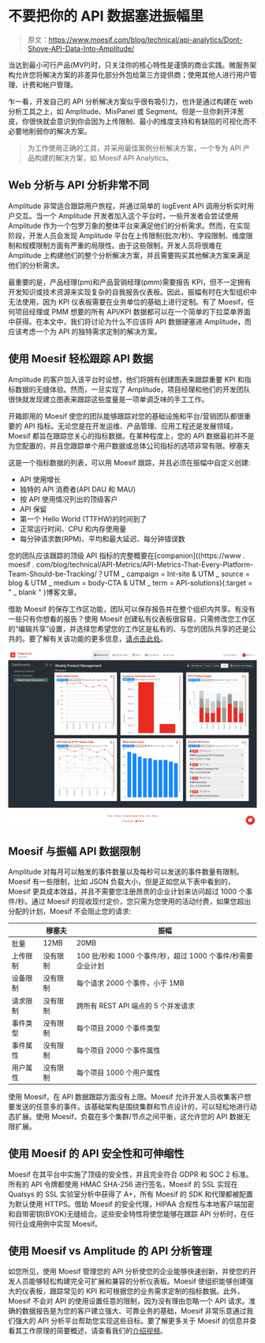 # 不要把你的 API 数据塞进振幅里

> 原文：<https://www.moesif.com/blog/technical/api-analytics/Dont-Shove-API-Data-Into-Amplitude/>

当达到最小可行产品(MVP)时，只关注你的核心特性是谨慎的商业实践。微服务架构允许您将解决方案的非差异化部分外包给第三方提供商；使用其他人进行用户管理、计费和帐户管理。

乍一看，开发自己的 API 分析解决方案似乎很有吸引力，也许是通过构建在 web 分析工具之上，如 Amplitude、MixPanel 或 Segment。但是一旦你剥开洋葱皮，你很快就会意识到你会因为上传限制、最小的维度支持和有缺陷的可视化而不必要地削弱你的解决方案。

> 为工作使用正确的工具，并采用最佳案例分析解决方案，一个专为 API 产品构建的解决方案，如 Moesif API Analytics。

## Web 分析与 API 分析非常不同

Amplitude 非常适合跟踪用户旅程，并通过简单的 logEvent API 调用分析实时用户交互。当一个 Amplitude 开发者加入这个平台时，一些开发者会尝试使用 Amplitude 作为一个包罗万象的整体平台来满足他们的分析需求。然而，在实现阶段，开发人员会发现 Amplitude 平台在上传限制(批次/秒)、字段限制、维度限制和规模限制方面有严重的局限性。由于这些限制，开发人员将很难在 Amplitude 上构建他们的整个分析解决方案，并且需要购买其他解决方案来满足他们的分析需求。

最重要的是，产品经理(pm)和产品营销经理(pmm)需要报告 KPI，但不一定拥有开发知识或技术资源来实现复杂的自我报告仪表板。因此，振幅有时在大型组织中无法使用，因为 KPI 仪表板需要在业务单位的基础上进行定制。有了 Moesif，任何项目经理或 PMM 想要的所有 API/KPI 数据都可以在一个简单的下拉菜单界面中获得。在本文中，我们将讨论为什么不应该将 API 数据硬塞进 Amplitude，而应该考虑一个为 API 的独特需求定制的解决方案。

## 使用 Moesif 轻松跟踪 API 数据

Amplitude 的客户加入该平台时设想，他们将拥有创建图表来跟踪重要 KPI 和指标数据的无缝体验。然而，一旦实现了 Amplitude，项目经理和他们的开发团队很快就发现建立图表来跟踪这些度量是一项单调乏味的手工工作。

开箱即用的 Moesif 使您的团队能够跟踪对您的基础设施和平台/营销团队都很重要的 API 指标。无论您是在开发运维、产品管理、应用工程还是发展领域，Moesif 都旨在跟踪您关心的指标数据。在某种程度上，您的 API 数据最初并不是为您配置的，并且您跟踪单个用户数据或总体公司指标的选项非常有限。穆塞夫

这是一个指标数据的列表，可以用 Moesif 跟踪，并且必须在振幅中自定义创建:

*   API 使用增长
*   独特的 API 消费者(API DAU 和 MAU)
*   按 API 使用情况列出的顶级客户
*   API 保留
*   第一个 Hello World (TTFHW)的时间到了
*   正常运行时间、CPU 和内存使用量
*   每分钟请求数(RPM)、平均和最大延迟、每分钟错误数

您的团队应该跟踪的顶级 API 指标的完整概要在[companion]((https://www . moesif . com/blog/technical/API-Metrics/API-Metrics-That-Every-Platform-Team-Should-be-Tracking/？UTM _ campaign = Int-site & UTM _ source = blog & UTM _ medium = body-CTA & UTM _ term = API-solutions){:target = " _ blank " }博客文章。

借助 Moesif 的保存工作区功能，团队可以保存报告并在整个组织内共享。有没有一些只有你想看的报告？使用 Moesif 创建私有仪表板很容易，只需修改您工作区的“编辑共享”设置，并选择您希望您的工作区是私有的、与您的团队共享的还是公共的。要了解有关该功能的更多信息，[请点击此处](https://www.moesif.com/blog/announcements/features/Product-Update-Saved-Workspaces-to-Track-And-Share-API-KPI-Reports/?utm_campaign=Int-site&utm_source=blog&utm_medium=body-cta&utm_term=api-solutions)。

![Saved Workspace - Dashboard](img/109dc4aed5e35f1e1c82b549ad593ef7.png)

## Moesif 与振幅 API 数据限制

Amplitude 对每月可以触发的事件数量以及每秒可以发送的事件数量有限制。Moesif 有一些限制，比如 JSON 负载大小，但是正如您从下表中看到的，Moesif 更具成本效益，并且不需要您注册昂贵的企业计划来访问超过 1000 个事件/秒。通过 Moesif 的现收现付定价，您只需为您使用的活动付费，如果您超出分配的计划，Moesif 不会阻止您的请求:

|   | 穆塞夫 | 振幅 |
| --- | --- | --- |
| 批量 | 12MB | 20MB |
| 上传限制 | 没有限制 | 100 批/秒和 1000 个事件/秒，超过 1000 个事件/秒需要企业计划 |
| 设备限制 | 没有限制 | 每个请求 2000 个事件，小于 1MB |
| 请求限制 | 没有限制 | 跨所有 REST API 端点的 5 个并发请求 |
| 事件类型 | 没有限制 | 每个项目 2000 个事件类型 |
| 事件属性 | 没有限制 | 每个项目 2000 个事件属性 |
| 用户属性 | 没有限制 | 每个项目 1000 个用户属性 |

使用 Moesif，在 API 数据跟踪方面没有上限。Moesif 允许开发人员收集客户想要发送的任意多的事件。该基础架构是围绕集群和节点设计的，可以轻松地进行动态扩展。使用 Moesif，负载在多个集群/节点之间平衡，这允许您的 API 数据无限扩展。

## 使用 Moesif 的 API 安全性和可伸缩性

Moesif 在其平台中实施了顶级的安全性，并且完全符合 GDPR 和 SOC 2 标准。所有的 API 令牌都使用 HMAC SHA-256 进行签名，Moesif 的 SSL 实现在 Qualsys 的 SSL 实验室分析中获得了 A+，所有 Moesif 的 SDK 和代理都被配置为默认使用 HTTPS。借助 Moesif 的安全代理，HIPAA 合规性与本地客户端加密和自带密钥(BYOK)无缝结合。这些安全特性将使您能够在跟踪 API 分析时，在任何行业或用例中实现 Moesif。

## 使用 Moesif vs Amplitude 的 API 分析管理

如您所见，使用 Moesif 管理您的 API 分析使您的企业能够快速创新，并使您的开发人员能够轻松构建完全可扩展和兼容的分析仪表板。Moesif 使组织能够创建强大的仪表板，跟踪常见的 KPI 和可根据您的业务需求定制的指标数据。此外，Moesif 不会对 API 的使用设置任意的限制，因为没有理由忽略一个 API 请求。准确的数据报告是为您的客户建立强大、可靠业务的基础，Moesif 非常乐意通过我们强大的 API 分析平台帮助您实现这些目标。要了解更多关于 Moesif 的信息并查看其工作原理的简要概述，请查看我们的[介绍视频](https://www.youtube.com/watch?v=sopAQL-QWIM&utm_campaign=Int-site&utm_source=blog&utm_medium=body-cta&utm_term=api-solutions)。